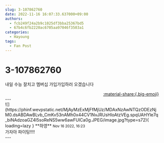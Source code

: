 ```yaml
---
slug: 3-107862760
date: 2022-11-16 16:07:33.637000+09:00
authors:
  - fcb249f24a2b9c1025df3bba25367bd5
  - 67b4c6fb2220ac6705aa97046f3503a1
categories:
  - Hayoung
tags:
  - Fan Post
---
```


# 3-107862760

<div class="post-container" markdown="1">
<div class="content-container md-sidebar__scrollwrap" markdown="1">

내일 수능 잘치고 멤버십 가입가입하러 오겠습니다

</div>
</div>

<div style="text-align: right;" markdown="1">
<a href="https://weverse.io/fromis9/fanpost/3-107862760" style="text-align: right;">:material-share:{.big-emoji}</a>
</div>
---

<div class="comments-container md-sidebar__scrollwrap" markdown="1">
<div class="comment" markdown="1">
<div class='id-container' markdown="1">
![](https://phinf.wevpstatic.net/MjAyMzExMjFfMjUz/MDAxNzAwNTQzODEzNjM0.dsABDAwBLvb_CmKv53nAMh0x44CV1NvJRUsHloAtzVEg.spqUAHYle7q_biNAdzoaGZ4l5soReNS5ww6awFUlCa0g.JPEG/image.jpg?type=s72){ loading=lazy }
**<span class="artist">하영</span>** <small>Nov 16 2022, 16:23</small><br>
</div>
<div class='comment-body' markdown="1">
가자아 파이팅!!!!
</div>
</div>
</div>
---
